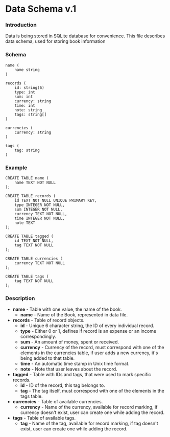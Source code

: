 # Data Schema v.1



### Introduction
Data is being stored in SQLite database for convenience. This file describes data schema, used for storing book information

### Schema
```
name (
    name string
)
    
records (
    id: string(6)
    type: int
    sum: int
    currency: string
    time: int
    note: string
    tags: string[]
)
    
currencies (
    currency: string
)
    
tags (
    tag: string
)
```

### Example
```
CREATE TABLE name (
    name TEXT NOT NULL
);
    
CREATE TABLE records (
    id TEXT NOT NULL UNIQUE PRIMARY KEY,
    type INTEGER NOT NULL,
    sum INTEGER NOT NULL,
    currency TEXT NOT NULL,
    time INTEGER NOT NULL,
    note TEXT
);
    
CREATE TABLE tagged (
    id TEXT NOT NULL,
    tag TEXT NOT NULL
);
    
CREATE TABLE currencies (
    currency TEXT NOT NULL
);

CREATE TABLE tags (
    tag TEXT NOT NULL
);
```

### Description
+ **name** - Table with one value, the name of the book.
    + **name** - Name of the Book, represented in data file.
+ **records** - Table of record objects.
    + **id** - Unique 6 character string, the ID of every individual record.
    + **type** - Either 0 or 1, defines if record is an expense or an income correspondingly.
    + **sum** - An amount of money, spent or received.
    + **currency** - Currency of the record, must correspond with one of the elements in the currencies table, if user adds a new currency, it's being added to that table.
    + **time** - An automatic time stamp in Unix time format.
    + **note** - Note that user leaves about the record.
+ **tagged** - Table with IDs and tags, that were used to mark specific records.
    + **id** - ID of the record, this tag belongs to.
    + **tag** - The tag itself, must correspond with one of the elements in the tags table.
+ **currencies** - Table of available currencies.
    + **currency** - Name of the currency, available for record marking, if currency doesn't exist, user can create one while adding the record.
+ **tags** - Table of available tags.
    + **tag** - Name of the tag, available for record marking, if tag doesn't exist, user can create one while adding the record.
